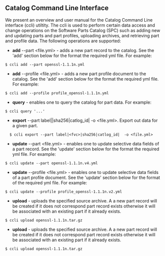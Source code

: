 ## Catalog Command Line Interface

We present an overview and user manual for the Catalog Command Line interface (ccli) utiltity. The ccli is used to perform certain data access and change 
operations on the Software Parts Catalog (SPC) such as adding new and updating parts and part profiles, uploading archives, and retrieving part and profile data.
The following operations are supported:

- **add** --part <file.yml> - adds a new part record to the catalog. See the 'add' section below for the format the required yml file. For example:
```
$ ccli add --part openssl-1.1.1n.yml
```
- **add** --profile <file.yml> - adds a new part profile document to the catalog. See the 'add' section below for the format the required yml file. For example:
```
$ ccli add --profile profile_openssl-1.1.1n.yml
```
- **query** <string> - enables one to query the catalog for part data. For example:
```
$ ccli query '...'
```
- **export** --part label|<fvc>|sha256|catlog_id|  -o <file.yml>. Export out data for a given part. 
```
  $ ccli export --part label|<fvc>|sha256|catlog_id|  -o <file.yml>
```
- **update** --part <file.yml> - enables one to update selective data fields of a part record. See the 'update' section below for the format the 
required yml file. For example:
```
$ ccli update --part openssl-1.1.1n.v4.yml
```
- **update** --profile <file.yml> - enables one to update selective data fields of a part profile document. See the 'update' section below for the
format of the required yml file. For example:
```
$ ccli update --profile profile_openssl-1.1.1n.v2.yml
```
-  **upload** <source archive> - uploads the specified source archive. A a new part record will be created if it does not correspond part record exists otherwise
it will be associated with an existing part if it already exists.  
```
$ ccli upload openssl-1.1.1n.tar.gz
```
-  **upload** <source archive> - uploads the specified source archive. A a new part record will be created if it does not correspond part record exists otherwise
it will be associated with an existing part if it already exists.  
```
$ ccli upload openssl-1.1.1n.tar.gz
```
